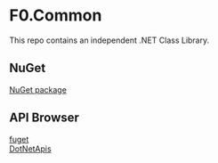# F0.Common
This repo contains an independent .NET Class Library.

## NuGet
[NuGet package](https://www.nuget.org/packages/F0.Common/)

## API Browser
[fuget](https://www.fuget.org/packages/F0.Common)\
[DotNetApis](http://dotnetapis.com/pkg/F0.Common)

